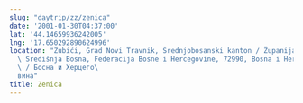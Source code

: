 ```yaml
---
slug: "daytrip/zz/zenica"
date: '2001-01-30T04:37:00'
lat: '44.14659936242005'
lng: '17.650292890624996'
location: "Zubići, Grad Novi Travnik, Srednjobosanski kanton / Županija\
  \ Središnja Bosna, Federacija Bosne i Hercegovine, 72990, Bosna i Hercegovina\
  \ / Босна и Херцего\
  вина"
title: Zenica
---
```



